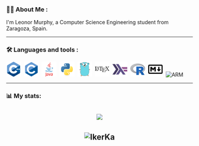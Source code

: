 ### 👩‍💻 About Me :

I'm Leonor Murphy, a Computer Science Engineering student from Zaragoza, Spain.

<hr /> <!-- Horizontal rule -->

### 🛠️ Languages and tools :

<!-- Icons are from https://github.com/devicons/devicon/tree/master/icons -->
<div>
    <img src="https://github.com/devicons/devicon/blob/master/icons/cplusplus/cplusplus-original.svg" title="C++" alt="C++" width="40" height="40"/>&nbsp;
    <img src="https://github.com/devicons/devicon/blob/master/icons/c/c-original.svg" title="C" alt="C" width="40" height="40"/>&nbsp;
    <img src="https://github.com/devicons/devicon/blob/master/icons/java/java-original-wordmark.svg" title="Java" alt="Java" width="40" height="40"/>&nbsp;
    <img src="https://github.com/devicons/devicon/blob/master/icons/python/python-original.svg" title="Python" alt="Python" width="40" height="40"/>&nbsp;
    <img src="https://github.com/devicons/devicon/blob/master/icons/go/go-original.svg" title="Go" alt="Go" width="40" height="40"/>&nbsp;
    <img src="https://github.com/devicons/devicon/blob/master/icons/latex/latex-original.svg" title="Latex" alt="Latex" width="40" height="40"/>&nbsp;
    <img src="https://github.com/devicons/devicon/blob/master/icons/haskell/haskell-original.svg" title="Haskell" alt="Haskell" width="40" height="40"/>&nbsp;
    <img src="https://github.com/devicons/devicon/blob/master/icons/r/r-original.svg" title="r" alt="r" width="40" height="40"/>&nbsp;
    <img src="https://github.com/devicons/devicon/blob/master/icons/markdown/markdown-original.svg" title="Markdown" alt="Markdown" width="40" height="40"/>&nbsp;
    <img src="https://github.com/simple-icons/simple-icons/blob/develop/icons/arm.svg" title="ARM" alt="ARM" width="40" height="40"/>&nbsp;
  
</div>

<hr />

### 📊 My stats:

<!-- My Github stats -->

<h2 align="center"> <img src = "https://github-readme-streak-stats.herokuapp.com?user=leonormurphy&theme=radical"(https://git.io/streak-stats) /> </h2>

<h2 align="center"> <img src="https://github-readme-stats.vercel.app/api/top-langs/?username=leonormurphy&layout=compact&theme=radical" alt="IkerKa" /> </h2>
